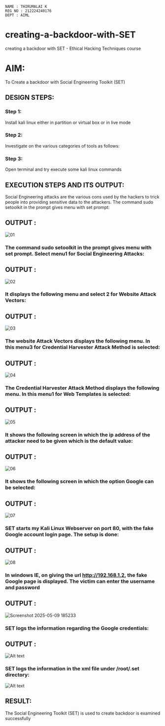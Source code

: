 ```
NAME : THIRUMALAI K
REG NO : 212224240176
DEPT : AIML

```


# creating-a-backdoor-with-SET
creating a backdoor with SET - Ethical Hacking Techniques course

# AIM:
To Create a backdoor with Social Engineering Toolkit (SET)

## DESIGN STEPS:

### Step 1:

Install kali linux either in partition or virtual box or in live mode


### Step 2:

Investigate on the various categories of tools as follows:

### Step 3:

Open terminal and try execute some kali linux commands

## EXECUTION STEPS AND ITS OUTPUT:
Social Engineering attacks are the various cons used by the hackers to trick people into providing sensitive data to the attackers. 
The command sudo setoolkit in the prompt gives menu with set prompt:

## OUTPUT :


![01](img/og1.png)

### The command sudo setoolkit in the prompt gives menu with set prompt. Select menu1 for Social Engineering Attacks:

## OUTPUT :

![02](img/02.png)

### It displays the following menu and select 2 for Website Attack Vectors:

## OUTPUT :


![03](img/03.png)

### The website Attack Vectors displays the following menu. In this menu3 for Credential Harvester Attack Method is selected:

## OUTPUT :

![04](img/04.png)

### The Credential Harvester Attack Method displays the following menu. In this menu1 for Web Templates is selected:

## OUTPUT :

![05](img/05.png)

### It shows the following screen in which the ip address of the attacker need to be given which is the default value:

## OUTPUT :

![06](img/06.png)

### It shows the following screen in which the option Google can be selected:

## OUTPUT :

![07](img/07.png)

### SET starts my Kali Linux Webserver on port 80, with the fake Google account login page. The setup is done:

## OUTPUT :

![08](img/09.png)

### In windows IE, on giving the url http://192.168.1.2, the fake Google page is displayed. The victim can enter the username and password

## OUTPUT :

![Screenshot 2025-05-09 185233](https://github.com/user-attachments/assets/3961ec97-c9a2-49e9-9ec8-099355564d38)



### SET logs the information regarding the Google credentials:
## OUTPUT :
![Alt text](img/10.png)

### SET logs the information in the xml file under /root/.set directory:

![Alt text](img/11.png)

## RESULT:
The Social Engineering Toolkit (SET) is used to create backdoor is  examined successfully
